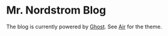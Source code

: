 # Mr. Nordstrom Blog

The blog is currently powered by [Ghost](https://github.com/TryGhost/Ghost). See [Air](https://github.com/dnordstrom/theme.air) for the theme.